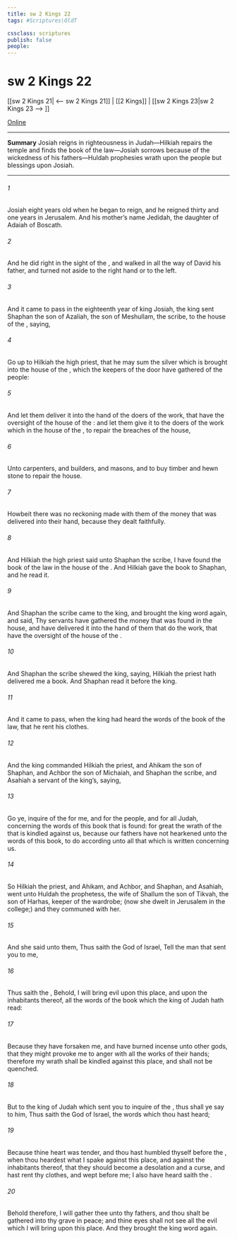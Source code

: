 ```yaml
---
title: sw 2 Kings 22
tags: #Scriptures\OldT

cssclass: scriptures
publish: false
people:
---
```


# sw 2 Kings 22
[[sw 2 Kings 21| <-- sw 2 Kings 21]] | [[2 Kings]] | [[sw 2 Kings 23|sw 2 Kings 23 --> ]]

[Online](https://churchofjesuschrist.org/study/scriptures/ot/2-kgs/22?lang=eng)

---
__Summary__
Josiah reigns in righteousness in Judah—Hilkiah repairs the temple and finds the book of the law—Josiah sorrows because of the wickedness of his fathers—Huldah prophesies wrath upon the people but blessings upon Josiah.

---
###### 1 
Josiah  eight years old when he began to reign, and he reigned thirty and one years in Jerusalem. And his mother’s name  Jedidah, the daughter of Adaiah of Boscath.

###### 2 
And he did  right in the sight of the , and walked in all the way of David his father, and turned not aside to the right hand or to the left.

###### 3 
And it came to pass in the eighteenth year of king Josiah,  the king sent Shaphan the son of Azaliah, the son of Meshullam, the scribe, to the house of the , saying,

###### 4 
Go up to Hilkiah the high priest, that he may sum the silver which is brought into the house of the , which the keepers of the door have gathered of the people:

###### 5 
And let them deliver it into the hand of the doers of the work, that have the oversight of the house of the : and let them give it to the doers of the work which  in the house of the , to repair the breaches of the house,

###### 6 
Unto carpenters, and builders, and masons, and to buy timber and hewn stone to repair the house.

###### 7 
Howbeit there was no reckoning made with them of the money that was delivered into their hand, because they dealt faithfully.

###### 8 
And Hilkiah the high priest said unto Shaphan the scribe, I have found the book of the law in the house of the . And Hilkiah gave the book to Shaphan, and he read it.

###### 9 
And Shaphan the scribe came to the king, and brought the king word again, and said, Thy servants have gathered the money that was found in the house, and have delivered it into the hand of them that do the work, that have the oversight of the house of the .

###### 10 
And Shaphan the scribe shewed the king, saying, Hilkiah the priest hath delivered me a book. And Shaphan read it before the king.

###### 11 
And it came to pass, when the king had heard the words of the book of the law, that he rent his clothes.

###### 12 
And the king commanded Hilkiah the priest, and Ahikam the son of Shaphan, and Achbor the son of Michaiah, and Shaphan the scribe, and Asahiah a servant of the king’s, saying,

###### 13 
Go ye, inquire of the  for me, and for the people, and for all Judah, concerning the words of this book that is found: for great  the wrath of the  that is kindled against us, because our fathers have not hearkened unto the words of this book, to do according unto all that which is written concerning us.

###### 14 
So Hilkiah the priest, and Ahikam, and Achbor, and Shaphan, and Asahiah, went unto Huldah the prophetess, the wife of Shallum the son of Tikvah, the son of Harhas, keeper of the wardrobe; (now she dwelt in Jerusalem in the college;) and they communed with her.

###### 15 
And she said unto them, Thus saith the  God of Israel, Tell the man that sent you to me,

###### 16 
Thus saith the , Behold, I will bring evil upon this place, and upon the inhabitants thereof,  all the words of the book which the king of Judah hath read:

###### 17 
Because they have forsaken me, and have burned incense unto other gods, that they might provoke me to anger with all the works of their hands; therefore my wrath shall be kindled against this place, and shall not be quenched.

###### 18 
But to the king of Judah which sent you to inquire of the , thus shall ye say to him, Thus saith the  God of Israel,  the words which thou hast heard;

###### 19 
Because thine heart was tender, and thou hast humbled thyself before the , when thou heardest what I spake against this place, and against the inhabitants thereof, that they should become a desolation and a curse, and hast rent thy clothes, and wept before me; I also have heard  saith the .

###### 20 
Behold therefore, I will gather thee unto thy fathers, and thou shalt be gathered into thy grave in peace; and thine eyes shall not see all the evil which I will bring upon this place. And they brought the king word again.

